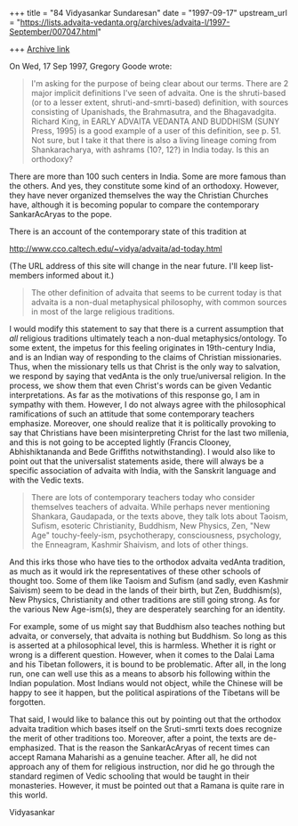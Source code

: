 +++
title = "84 Vidyasankar Sundaresan"
date = "1997-09-17"
upstream_url = "https://lists.advaita-vedanta.org/archives/advaita-l/1997-September/007047.html"

+++
[Archive link](https://lists.advaita-vedanta.org/archives/advaita-l/1997-September/007047.html)

On Wed, 17 Sep 1997, Gregory Goode wrote:

> I'm asking for the purpose of being clear about our terms.  There are 2 major
> implicit definitions I've seen of advaita.  One is the shruti-based (or to
> a lesser extent, shruti-and-smrti-based) definition, with sources
> consisting of Upanishads, the Brahmasutra, and the Bhagavadgita.  Richard
> King,
> in EARLY ADVAITA VEDANTA AND BUDDHISM (SUNY Press, 1995) is a good example
> of a user of this definition, see p. 51.  Not sure, but I take it that
> there is also
> a living lineage coming from Shankaracharya, with ashrams (10?, 12?) in
> India today.  Is this an orthodoxy?

There are more than 100 such centers in India. Some are more famous than
the others. And yes, they constitute some kind of an orthodoxy. However,
they have never organized themselves the way the Christian Churches have,
although it is becoming popular to compare the contemporary SankarAcAryas
to the pope.

There is an account of the contemporary state of this tradition at

http://www.cco.caltech.edu/~vidya/advaita/ad-today.html

(The URL address of this site will change in the near future. I'll keep
list-members informed about it.)

>
> The other definition of advaita that seems to be current today is that
> advaita is
> a non-dual metaphysical philosophy, with common sources in most of the large
> religious traditions.

I would modify this statement to say that there is a current assumption
that *all* religious traditions ultimately teach a non-dual
metaphysics/ontology. To some extent, the impetus for this feeling
originates in 19th-century India, and is an Indian way of responding to
the claims of Christian missionaries. Thus, when the missionary tells us
that Christ is the only way to salvation, we respond by saying that
vedAnta is the only true/universal religion. In the process, we show them
that even Christ's words can be given Vedantic interpretations. As far as
the motivations of this response go, I am in sympathy with them. However,
I do not always agree with the philosophical ramifications of such an
attitude that some contemporary teachers emphasize. Moreover, one should
realize that it is politically provoking to say that Christians have been
misinterpreting Christ for the last two millenia, and this is not going
to be accepted lightly (Francis Clooney, Abhishiktananda and Bede
Griffiths notwithstanding). I would also like to point out that the
universalist statements aside, there will always be a specific association
of advaita with India, with the Sanskrit language and with the Vedic
texts.

> There are lots of contemporary teachers today who
> consider themselves teachers of advaita.  While perhaps never mentioning
> Shankara, Gaudapada, or the texts above, they talk lots about Taoism, Sufism,
> esoteric Christianity, Buddhism, New Physics, Zen, "New Age"
> touchy-feely-ism,
> psychotherapy, consciousness, psychology, the Enneagram, Kashmir Shaivism,
> and lots of other things.

And this irks those who have ties to the orthodox advaita vedAnta
tradition, as much as it would irk the representatives of these other
schools of thought too. Some of them like Taoism and Sufism (and sadly,
even Kashmir Saivism) seem to be dead in the lands of their birth, but
Zen, Buddhism(s), New Physics, Christianity and other traditions are still
going strong. As for the various New Age-ism(s), they are desperately
searching for an identity.

For example, some of us might say that Buddhism also teaches nothing but
advaita, or conversely, that advaita is nothing but Buddhism. So long as
this is asserted at a philosophical level, this is harmless. Whether it is
right or wrong is a different question. However, when it comes to the
Dalai Lama and his Tibetan followers, it is bound to be problematic. After
all, in the long run, one can well use this as a means to absorb his
following within the Indian population. Most Indians would not object,
while the Chinese will be happy to see it happen, but the political
aspirations of the Tibetans will be forgotten.

That said, I would like to balance this out by pointing out that the
orthodox advaita tradition which bases itself on the Sruti-smrti texts
does recognize the merit of other traditions too. Moreover, after a point,
the texts are de-emphasized. That is the reason the SankarAcAryas of
recent times can accept Ramana Maharishi as a genuine teacher. After all,
he did not approach any of them for religious instruction, nor did he go
through the standard regimen of Vedic schooling that would be taught in
their monasteries. However, it must be pointed out that a Ramana is quite
rare in this world.

Vidyasankar

